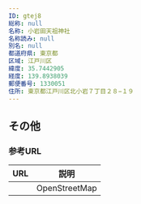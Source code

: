 ```yaml
---
ID: gtej8
総称: null
名称: 小岩田天祖神社
名称読み: null
別名: null
都道府県: 東京都
区域: 江戸川区
緯度: 35.7442905
経度: 139.8938039
郵便番号: 1330051
住所: 東京都江戸川区北小岩７丁目２８−１９
---
```


## その他

### 参考URL

| URL | 説明          |
| --- | ------------- |
|     | OpenStreetMap |
